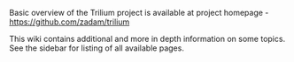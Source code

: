 Basic overview of the Trilium project is available at project homepage - https://github.com/zadam/trilium

This wiki contains additional and more in depth information on some topics. See the sidebar for listing of all available pages.
